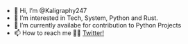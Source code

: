 - 👋 Hi, I’m @Kaligraphy247
- 👀 I’m interested in Tech, System, Python and Rust.
- 🌱 I’m currently availabe for contribution to Python Projects
- 📫 How to reach me 🤔💭 [Twitter!](https://twitter.com/kaligraph_jay/)

<!---
Kaligraphy247/Kaligraphy247 is a ✨ special ✨ repository because its `README.md` (this file) appears on your GitHub profile.
You can click the Preview link to take a look at your changes.
--->
